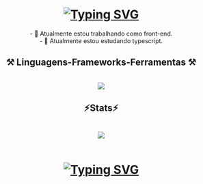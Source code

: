 
<h1 align="center">
<a href="https://git.io/typing-svg"><img src="https://readme-typing-svg.herokuapp.com?font=Righteous&size=35&pause=1000&color=8600B1&center=true&vCenter=true&random=false&width=435&lines=Ol%C3%A1!+%F0%9F%91%8B;Me+chamo+Matheus!" alt="Typing SVG" /></a>
</h1>

<div  align="center" >
  - 🔭 Atualmente estou trabalhando como front-end.
  <br>
- 🌱 Atualmente estou estudando typescript.
</div>

<h2 align="center" >⚒️ Linguagens-Frameworks-Ferramentas ⚒️</h2>
<br>
<div align="center" >
  <img src="https://skillicons.dev/icons?i=html,css,javascript,typescript,react,bootstrap,tailwind,vscode,git,github" />
</div>

<h2 align="center" >⚡Stats⚡</h2>
<br>
<div align="center" >
  <picture>
  <source
    srcset="https://github-readme-stats.vercel.app/api?username=Mat-G25&show_icons=true&theme=dark"
    media="(prefers-color-scheme: dark)"
  />
  <source
    srcset="https://github-readme-stats.vercel.app/api?username=artur-debv&show_icons=true"
    media="(prefers-color-scheme: light), (prefers-color-scheme: no-preference)"
  />
  <img src="https://github-readme-stats.vercel.app/api?username=artur-debv&show_icons=true" />
</picture>
</div>
<br>
<h1 align="center">
<a href="https://git.io/typing-svg"><img src="https://readme-typing-svg.herokuapp.com?font=Righteous&size=35&pause=1000&color=8600B1&center=true&vCenter=true&random=false&width=435&lines=Obrigado+pela+aten%C3%A7%C3%A3o!" alt="Typing SVG" /></a>
</h1>
